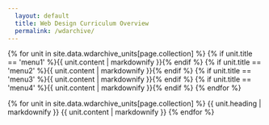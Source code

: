 ```yaml
---
  layout: default
  title: Web Design Curriculum Overview
  permalink: /wdarchive/
---
```

{% for unit in site.data.wdarchive_units[page.collection] %}
  {% if unit.title == 'menu1' %}{{ unit.content | markdownify }}{% endif %}
  {% if unit.title == 'menu2' %}{{ unit.content | markdownify }}{% endif %}
  {% if unit.title == 'menu3' %}{{ unit.content | markdownify }}{% endif %}
  {% if unit.title == 'menu4' %}{{ unit.content | markdownify }}{% endif %}
{% endfor %}


{% for unit in site.data.wdarchive_units[page.collection] %}
  {{ unit.heading | markdownify }}
  {{ unit.content | markdownify }}
{% endfor %}
